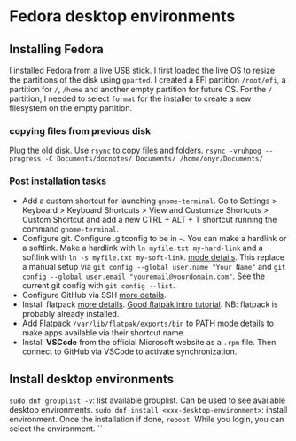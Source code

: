 # Fedora desktop environments



## Installing Fedora

I installed Fedora from a live USB stick. I first loaded the live OS to resize the partitions of the disk using `gparted`. I created a EFI partition `/root/efi`, a partition for `/`, `/home` and another empty partition for future OS. For the `/` partition,  I needed to select `format` for the installer to create a new filesystem on the empty partition.

### copying files from previous disk
Plug the old disk. Use `rsync` to copy files and folders. `rsync -vruhpog --progress -C Documents/docnotes/ Documents/ /home/onyr/Documents/
`

### Post installation tasks
+ Add a custom shortcut for launching `gnome-terminal`. Go to Settings > Keyboard > Keyboard Shortcuts > View and Customize Shortcuts > Custom Shortcut and add a new CTRL + ALT + T shortcut running the command `gnome-terminal`.
+ Configure git. Configure .gitconfig to be in `~`. You can make a hardlink or a softlink. Make a hardlink with `ln myfile.txt my-hard-link` and a softlink with `ln -s myfile.txt my-soft-link`. [mode details](https://stackoverflow.com/questions/185899/what-is-the-difference-between-a-symbolic-link-and-a-hard-link). This replace a manual setup via `git config --global user.name "Your Name"` and `git config --global user.email "youremail@yourdomain.com"`. See the current git config with `git config --list`.
+ Configure GitHub via SSH [more details](https://docs.github.com/en/authentication/connecting-to-github-with-ssh).
+ Install flatpack [more details](https://flatpak.org/setup/). [Good flatpak intro tutorial](https://thebackroomtech.com/2021/03/19/how-to-install-and-run-flatpak-applications/). NB: flatpack is probably already installed.
+ Add Flatpack `/var/lib/flatpak/exports/bin` to PATH [mode details](https://theevilskeleton.gitlab.io/2022/09/28/what-not-to-recommend-to-flatpak-users.html) to make apps available via their shortcut name.
+ Install **VSCode** from the official Microsoft website as a `.rpm` file. Then connect to GitHub via VSCode to activate synchronization.

## Install desktop environments

`sudo dnf grouplist -v`: list available grouplist. Can be used to see available desktop environments.
`sudo dnf install <xxx-desktop-environment>`: install environment. Once the installation if done, `reboot`. While you login, you can select the environment.
``
